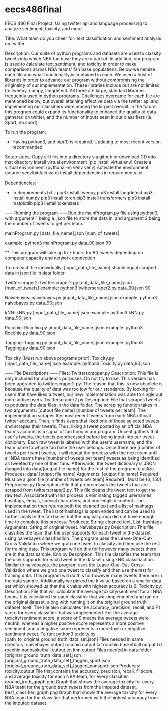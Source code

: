 # eecs486final
EECS 486 Final Project. Using twitter api and language processing to analyze sentiment, toxicity, and more.

Title:
What team do you cheer for: text classification and sentiment analysis on twitter

Description:
Our suite of python programs and datasets are used to classify tweets into which NBA fan base they are a part
of. In addition, our program is used to calculate text sentiment, and toxicity in order to make comparisons
across NBA teams' fan base populations. Below we itemize each file and what functionality is contained in each.
We used a host of libraries in order to advance our program without compromising the originality of our
implementation. These libraries include but are not limited to: tweepy, numpy, langdetect. All three are large,
standard libraries frequently used in python programs. Challenges overcame for each file are mentioned below,
but overall attaining effective data via the twitter api and implementing our classifiers were among the largest
overall. In the future, this program could expand its functionality to enhance the quality of data gathered on
twitter, and the number of inputs seen in our classifiers (ie. Sport, no sport).

To run the program:
* Having python3, and pip(3) is required. Updating to most recent version recommended

Setup steps:
Copy all files into a directory via github or download
CD into that directory
Install virtual environment (pip install virtualenv)
Create a virtual environment (python3 -m venv venv)
Activate the environment (source venv/bin/activate)
Install dependencies in requirements.txt

Dependencies:
- In Requirements.txt -
pip3 install tweepy
pip3 install langdetect
pip3 install numpy
pip3 install torch
pip3 install transformers
pip3 install matplotlib
pip3 install tokenizers

---- Running the program ----
Run the mainProgram.py file using python3, with argument 1 being a .json file to store the data in, and argument
2 being the number of tweets to get per team.

mainProgram.py [data_file_name].json [num_of_tweets]

example: python3 mainProgram.py data_90.json 90

** This program will take up to 7 hours for 90 tweets depending on computer
   capacity and network connection

To run each file individually:
[input_data_file_name] should equal scraped data in json file in data folder.

Twitterscraper2:
twitterscraper2.py [out_data_file_name].json [num_of_tweets]
example: python3 twitterscraper2.py  data_90.json 90

Naivebayes:
naivebayes.py [input_data_file_name].json
example: python3 naivebayes.py  data_90.json

kNN:
kNN.py [input_data_file_name].json
example: python3 kNN.py  data_90.json

Rocchio:
Rocchio.py [input_data_file_name].json
example: python3 Rocchio.py  data_90.json

Tagging:
Tagging.py [input_data_file_name].json
example: python3 Tagging.py  data_90.json

Toxicity (Must run above programs prior):
Toxicity.py [input_data_file_name].json
example: python3 Toxicity.py  data_90.json


---- File Descriptions ----
Files:
Twitterscrapper.py
    Description:
        This file is only included for academic purposes. Do not try to use. This version has been upgraded to
        twitterscraper2.py. The reason that this is now obsolete is because the quality of data was too low for
        our standards. By looking for users that have liked a tweet, our new implementation was able to single
        out more active users.
Twitterscraper2.py
    Description:
        File that scrapes tweets to populate the data files in the data folder. The scraping function takes in
        two arguments: [output file name] [number of tweets per team]. The implementation scrapes the most
        recent tweets from each NBA official twitter account. Then, it finds users that liked one of those
        selected tweets and scrapes their tweets. Thus, liking a tweet posted by an official NBA team's account
        is a signal of fan hood in our program. Once it gathers that user's tweets, the text is preprocessed
        before being input into our tweet dictionary. Each raw tweet is labeled with the user's username, and
        the team name to whose fan base the user belongs. Once there are [number of tweets per team] tweets, it
        will repeat the process with the next team until all NBA teams have [number of tweets per team] tweets
        as being identified as tweeted by one of their fans. Afterwards, the tweet dictionary is JSON dumped into
        data/[output file name] for the rest of the program to utilize.
    Produces:
        data/ [output file name]
    Arguments:
        [output file name] Required : Must be a .json file
        [number of tweets per team] Required : Must be  (0, 150]
Preprocess.py
    Description:
        File that preprocesses the tweets that are scraped from twitterscraper2.py. This file cleans the tweet text
        to get the raw text. Associated with this process is eliminating tagged usernames, hashtags, emojis,
        special characters, and non-english content. The implementation then returns both the cleaned text and a
        list of hashtags used in the tweet. The list of hashtags is open ended and can be used to further analyze
        the fan bases but the original group did not have enough time to complete this process.
    Produces:
        String: cleaned text, List: hashtags
    Arguments:
        String of original tweet.
Naivebayes.py
    Description:
        This file classifies the team that the user supports for each tweet in the dataset using naivebayes
        classifiaction. The program uses the Leave-One-Out-Cross-Validation where we grab one tweet to classify
        and then use the rest for training data. This program will do this for however many tweets there are in
        the data sample.
Knn.py
    Description:
        This file classifies the team that the user supports for each tweet in the dataset using kNN classifiaction.
        Similar to naivebayes, the program uses the Leave-One-Out-Cross-Validation where we grab one tweet to
        classify and then use the rest for training data. This program will do this for however many tweets there are
        in the data sample. Additionally we picked the k value based on a smaller data set which showed us that the
        k value with highest accuracy is 9.
Toxicity.py:
    Description:
        File that will calculate the average toxicity/sentiment for all NBA teams. It is calculated for each
        classifier that was implemented and ran on the original dataset, along with running it on the original
        ground truth dataset itself. The file also calculates the accuracy, precision, recall, and F1 score for
        every classifier that was implemented. For the average toxicity/sentiment score, a score of 0 means the
        average tweets were neutral, whereas a higher positive score represents a more positive sentiment, and a
        negative score represents a more toxic or negative sentiment tweet.
    To run:
        python3 toxicity.py [path_to_original_ground_truth_data_set.json]
    Files needed in same directory:
        naivebayes.output
        rocchio.output.txt
        rocchio.basketball.output.txt
        rocchio.nonbasketball.output.txt
        knn.output
    Files needed in data folder:
        [original_ground_truth_data_set].json
        [original_ground_truth_data_set]_tagged_sport.json
        [original_ground_truth_data_set]_tagged_nonsport.json
    Produces:
        toxicity.output
            File that contains the accuracy, precision, recall, f1 score, and average toxicity for each NBA team,
            for every classifier.
        ground_truth_graph.png
            Graph that shows the average toxicity for every NBA team for the ground truth tweets from the imputed
            dataset.
        best_classifier_graph.png
            Graph that shows the average toxicity for every NBA team for the classifier that performed with the
            highest accuracy from the imputed dataset.
